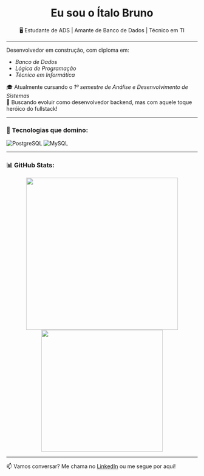 
<h1 align="center">Eu sou o Ítalo Bruno</h1>
<p align="center">🖥️ Estudante de ADS | Amante de Banco de Dados | Técnico em TI</p>

---

 Desenvolvedor em construção, com diploma em:
-  *Banco de Dados*
-  *Lógica de Programação*
-  *Técnico em Informática*

🎓 Atualmente cursando o *1º semestre de Análise e Desenvolvimento de Sistemas*  
🚀 Buscando evoluir como desenvolvedor backend, mas com aquele toque heróico do fullstack!

---

### 🧠 Tecnologias que domino:

![PostgreSQL](https://img.shields.io/badge/PostgreSQL-4169E1?style=for-the-badge&logo=postgresql&logoColor=white)
![MySQL](https://img.shields.io/badge/MySQL-005C84?style=for-the-badge&logo=mysql&logoColor=white)

---

### 📊 GitHub Stats:
<div align="center">
  <img src="https://github-readme-stats.vercel.app/api?username=italobruno&show_icons=true&theme=radical" width="400"/>
  <img src="https://github-readme-stats.vercel.app/api/top-langs/?username=italobruno&layout=compact&theme=radical" width="320"/>
</div>

---

📫 Vamos conversar? Me chama no [LinkedIn](https://www.linkedin.com) ou me segue por aqui!
